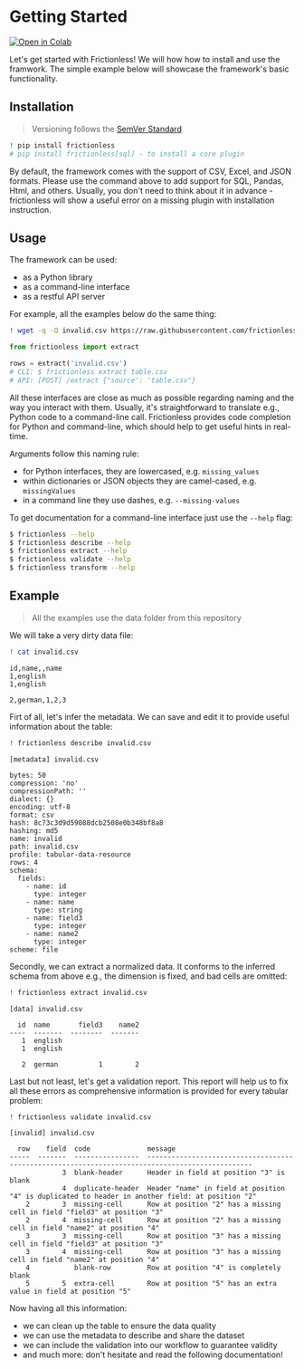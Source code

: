 # Getting Started

[![Open in Colab](https://colab.research.google.com/assets/colab-badge.svg)](https://colab.research.google.com/drive/1VyDx6C3pxF3Vab8MxH_sI86OTSNmYuDJ)



Let's get started with Frictionless! We will how how to install and use the framwork. The simple example below will showcase the framework's basic functionality.


## Installation

> Versioning follows the [SemVer Standard](https://semver.org/)





```bash
! pip install frictionless
# pip install frictionless[sql] - to install a core plugin
```


By default, the framework comes with the support of CSV, Excel, and JSON formats. Please use the command above to add support for SQL, Pandas, Html, and others. Usually, you don't need to think about it in advance - frictionless will show a useful error on a missing plugin with installation instruction.

## Usage

The framework can be used:
- as a Python library
- as a command-line interface
- as a restful API server

For example, all the examples below do the same thing:



```bash
! wget -q -O invalid.csv https://raw.githubusercontent.com/frictionlessdata/frictionless-py/master/data/invalid.csv
```


```python
from frictionless import extract

rows = extract('invalid.csv')
# CLI: $ frictionless extract table.csv
# API: [POST] /extract {"source': 'table.csv"}
```

All these interfaces are close as much as possible regarding naming and the way you interact with them. Usually, it's straightforward to translate e.g., Python code to a command-line call. Frictionless provides code completion for Python and command-line, which should help to get useful hints in real-time.

Arguments follow this naming rule:
- for Python interfaces, they are lowercased, e.g. `missing_values`
- within dictionaries or JSON objects they are camel-cased, e.g. `missingValues`
- in a command line they use dashes, e.g. `--missing-values`

To get documentation for a command-line interface just use the `--help` flag:

```bash
$ frictionless --help
$ frictionless describe --help
$ frictionless extract --help
$ frictionless validate --help
$ frictionless transform --help
```


## Example

> All the examples use the data folder from this repository

We will take a very dirty data file:



```bash
! cat invalid.csv
```

    id,name,,name
    1,english
    1,english

    2,german,1,2,3


Firt of all, let's infer the metadata. We can save and edit it to provide useful information about the table:



```bash
! frictionless describe invalid.csv
```

    [metadata] invalid.csv

    bytes: 50
    compression: 'no'
    compressionPath: ''
    dialect: {}
    encoding: utf-8
    format: csv
    hash: 8c73c3d9d59088dcb2508e0b348bf8a8
    hashing: md5
    name: invalid
    path: invalid.csv
    profile: tabular-data-resource
    rows: 4
    schema:
      fields:
        - name: id
          type: integer
        - name: name
          type: string
        - name: field3
          type: integer
        - name: name2
          type: integer
    scheme: file


Secondly, we can extract a normalized data. It conforms to the inferred schema from above e.g., the dimension is fixed, and bad cells are omitted:



```bash
! frictionless extract invalid.csv
```

    [data] invalid.csv

      id  name       field3    name2
    ----  -------  --------  -------
       1  english
       1  english

       2  german          1        2


Last but not least, let's get a validation report. This report will help us to fix all these errors as comprehensive information is provided for every tabular problem:



```bash
! frictionless validate invalid.csv
```

    [invalid] invalid.csv

      row    field  code              message
    -----  -------  ----------------  ------------------------------------------------------------------------------------------------
                 3  blank-header      Header in field at position "3" is blank
                 4  duplicate-header  Header "name" in field at position "4" is duplicated to header in another field: at position "2"
        2        3  missing-cell      Row at position "2" has a missing cell in field "field3" at position "3"
        2        4  missing-cell      Row at position "2" has a missing cell in field "name2" at position "4"
        3        3  missing-cell      Row at position "3" has a missing cell in field "field3" at position "3"
        3        4  missing-cell      Row at position "3" has a missing cell in field "name2" at position "4"
        4           blank-row         Row at position "4" is completely blank
        5        5  extra-cell        Row at position "5" has an extra value in field at position "5"


Now having all this information:
- we can clean up the table to ensure the data quality
- we can use the metadata to describe and share the dataset
- we can include the validation into our workflow to guarantee validity
- and much more: don't hesitate and read the following documentation!
